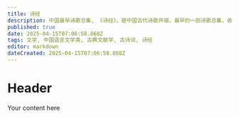 ```yaml
---
title: 诗经
description: 中国最早诗歌总集, 《诗经》，是中国古代诗歌开端，最早的一部诗歌总集，收集了西周初年至春秋中叶（前11世纪至前6世纪）的诗歌，共311篇，其中6篇为笙诗，即只有标题，没有内容，称为笙诗六篇（南陔、白华、华黍、由康、崇伍、由仪），反映了周初至周晚期约五百年间的社会面貌。 来自百科
published: true
date: 2025-04-15T07:06:58.868Z
tags: 文学, 中国语言文学类, 古典文献学, 古诗词, 诗经
editor: markdown
dateCreated: 2025-04-15T07:06:58.868Z
---
```


# Header
Your content here